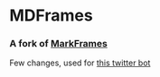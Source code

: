 # MDFrames

### A fork of [MarkFrames](https://github.com/GuglioIsStupid/MarkFrames)
Few changes, used for [this twitter bot](https://twitter.com/MDFramesClips)
